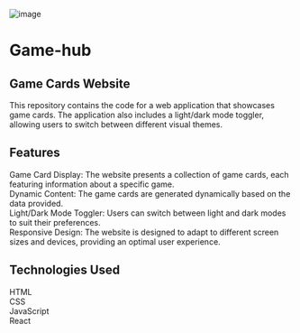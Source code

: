 ![image](https://github.com/novaenforcer-art/Game-hub/assets/82377474/cc902d64-d001-463f-8b78-b65048b80e32)


# Game-hub
## Game Cards Website
This repository contains the code for a web application that showcases game cards. The application also includes a light/dark mode toggler, allowing users to switch between different visual themes.

## Features
Game Card Display: The website presents a collection of game cards, each featuring information about a specific game.<br/>
Dynamic Content: The game cards are generated dynamically based on the data provided.<br/>
Light/Dark Mode Toggler: Users can switch between light and dark modes to suit their preferences.<br/>
Responsive Design: The website is designed to adapt to different screen sizes and devices, providing an optimal user experience.<br/>

## Technologies Used
HTML<br/>
CSS<br/>
JavaScript<br/>
React<br/>
